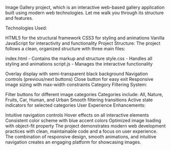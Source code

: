 Image Gallery project, which is an interactive web-based gallery application built using modern web technologies. Let me walk you through its structure and features.

Technologies Used:

HTML5 for the structural framework
CSS3 for styling and animations
Vanilla JavaScript for interactivity and functionality
Project Structure: The project follows a clean, organized structure with three main files:

index.html - Contains the markup and structure
style.css - Handles all styling and animations
script.js - Manages the interactive functionality

Overlay display with semi-transparent black background
Navigation controls (previous/next buttons)
Close button for easy exit
Responsive image sizing with max-width constraints
Category Filtering System:

Filter buttons for different image categories
Categories include: All, Nature, Fruits, Car, Human, and Urban
Smooth filtering transitions
Active state indicators for selected categories
User Experience Enhancements:

Intuitive navigation controls
Hover effects on all interactive elements
Consistent color scheme with blue accent colors
Optimized image loading with object-fit property
The project demonstrates modern web development practices with clean, maintainable code and a focus on user experience. The combination of responsive design, smooth animations, and intuitive navigation creates an engaging platform for showcasing images.
